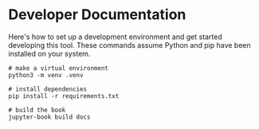 # Developer Documentation

Here's how to set up a development environment and get started developing this tool. These commands assume Python and pip have been installed on your system.

```
# make a virtual environment
python3 -m venv .venv

# install dependencies
pip install -r requirements.txt

# build the book
jupyter-book build docs
```
